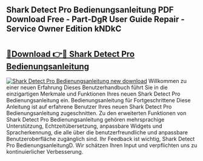 ## Shark Detect Pro Bedienungsanleitung PDF Download Free - Part-DgR User Guide Repair - Service Owner Edition kNDkC

# <h2><a href="http://df59qp.blite.top/?on=Shark+Detect+Pro+Bedienungsanleitung">🔗Download 👉🔴 Shark Detect Pro Bedienungsanleitung</a></h2>

[![Shark Detect Pro Bedienungsanleitung new download](https://i.imgur.com/lujVjoI.png)](http://df59qp.blite.top/?on=Shark+Detect+Pro+Bedienungsanleitung)
Willkommen zu einer neuen Erfahrung Dieses Benutzerhandbuch führt Sie in die einzigartigen Merkmale und Funktionen Ihres neuen Shark Detect Pro Bedienungsanleitung ein. Bedienungsanleitung für Fortgeschrittene Diese Anleitung ist auf erfahrene Benutzer Ihres neuen Shark Detect Pro Bedienungsanleitung zugeschnitten. Zu den erweiterten Funktionen von Shark Detect Pro Bedienungsanleitung gehören mehrsprachige Unterstützung, Echtzeitübersetzung, anpassbare Widgets und Spracherkennung, die alle über die benutzerfreundliche und anpassbare Benutzeroberfläche zugänglich sind. Ihr Feedback ist wichtig, Shark Detect Pro BedienungsanleitungD. Wir schätzen Ihren Input und verpflichten uns zu kontinuierlicher Verbesserung.
